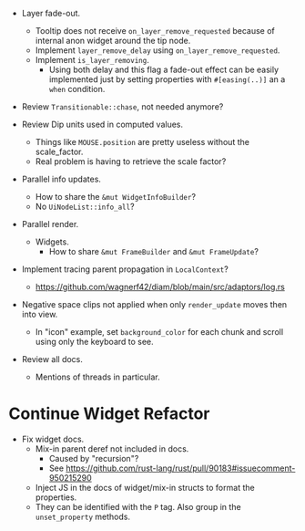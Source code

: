 * Layer fade-out.
    - Tooltip does not receive `on_layer_remove_requested` because of internal anon widget around the tip node.
    - Implement `layer_remove_delay` using `on_layer_remove_requested`.
    - Implement `is_layer_removing`.
        - Using both delay and this flag a fade-out effect can be easily implemented 
          just by setting properties with `#[easing(..)]` an a `when` condition.

* Review `Transitionable::chase`, not needed anymore?
* Review Dip units used in computed values.
    - Things like `MOUSE.position` are pretty useless without the scale_factor.
    - Real problem is having to retrieve the scale factor?

* Parallel info updates.
    - How to share the `&mut WidgetInfoBuilder`?
    - No `UiNodeList::info_all`?

* Parallel render.
    - Widgets.
        - How to share `&mut FrameBuilder` and `&mut FrameUpdate`?

* Implement tracing parent propagation in `LocalContext`?
    - https://github.com/wagnerf42/diam/blob/main/src/adaptors/log.rs

* Negative space clips not applied when only `render_update` moves then into view.
    - In "icon" example, set `background_color` for each chunk and scroll using only the keyboard to see.

* Review all docs.
    - Mentions of threads in particular.

# Continue Widget Refactor

* Fix widget docs.
    - Mix-in parent deref not included in docs.
        - Caused by "recursion"?
        - See https://github.com/rust-lang/rust/pull/90183#issuecomment-950215290
    - Inject JS in the docs of widget/mix-in structs to format the properties.
    - They can be identified with the `P` tag.
        Also group in the `unset_property` methods.
